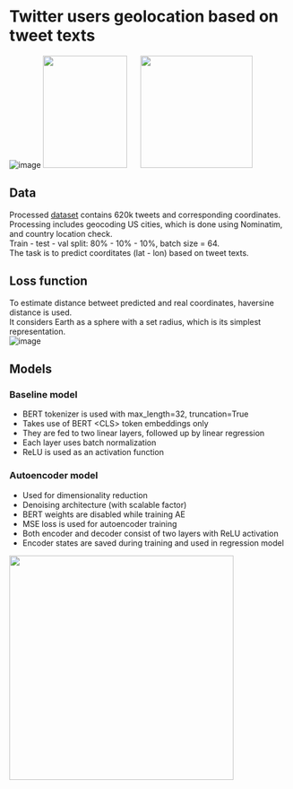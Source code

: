 # Twitter users geolocation based on tweet texts

![image](https://user-images.githubusercontent.com/41386672/173209011-3367e639-67b6-489f-982e-a592144b4206.png)
<img src=https://user-images.githubusercontent.com/41386672/173209108-293624e3-463f-47b8-9958-2e2969ec734c.png alt="" height="200" width="150"/>
<img src=https://user-images.githubusercontent.com/41386672/173209155-848326ca-d368-452c-a69f-327a433cbee3.png alt="" hspace="20" width="200"/>

## Data
Processed [dataset](https://archive.org/details/twitter_cikm_2010) contains 620k tweets and corresponding coordinates.  
Processing includes geocoding US cities, which is done using Nominatim, and country location check.  
Train - test - val split: 80% - 10% - 10%, batch size = 64.  
The task is to predict coorditates (lat - lon) based on tweet texts.

## Loss function
To estimate distance betweet predicted and real coordinates, haversine distance is used.  
It considers Earth as a sphere with a set radius, which is its simplest representation.  
![image](https://user-images.githubusercontent.com/41386672/173208972-6269ed60-f87b-4325-87fd-8558a0d6e9cd.png)

## Models

### Baseline model
* BERT tokenizer is used with max_length=32, truncation=True
* Takes use of BERT \<CLS\> token embeddings only
* They are fed to two linear layers, followed up by linear regression
* Each layer uses batch normalization
* ReLU is used as an activation function

### Autoencoder model
* Used for dimensionality reduction
* Denoising architecture (with scalable factor)
* BERT weights are disabled while training AE
* MSE loss is used for autoencoder training
* Both encoder and decoder consist of two layers with ReLU activation
* Encoder states are saved during training and used in regression model

<img src=https://user-images.githubusercontent.com/41386672/173209765-9bedb5d1-1aaa-479e-a075-defcfcd29cff.png alt="" width="400"/>

